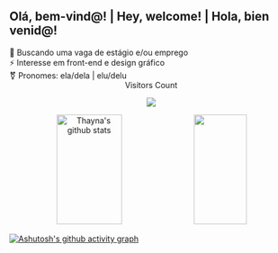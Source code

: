 ## Olá, bem-vind@! | Hey, welcome! | Hola, bien venid@! 

<div align="center">
  <div align="left">
 🚀 Buscando uma vaga de estágio e/ou emprego <br>
 ⚡ Interesse em front-end e design gráfico <br>
  ⚧️ Pronomes: ela/dela | elu/delu</div>

  <div align="center"> Visitors Count 
  <p align="center"><img align="center" src="https://profile-counter.glitch.me/{Po747o}/count.svg"/></p></div>
  </div>

<div align="center">  
  <img width="48%" height="195px" src="https://github-readme-stats.vercel.app/api?username=Po747o&show_icons=true&count_private=true&border_color=7572fd&title_color=fff828&icon_color=7572fd&text_color=c9d1d9&bg_color=0d1117" alt="Thayna's github stats"/> 
  <img width="43%" height="195px" src="https://github-readme-stats.vercel.app/api/top-langs/?username=Po747o&layout=compact&border_color=7572fd&title_color=fff828&text_color=c9d1d9&bg_color=0d1117"/>
</div>

[![Ashutosh's github activity graph](https://github-readme-activity-graph.vercel.app/graph?username=Po747o&bg_color=0d1117&color=c7cfd6&line=5b5ac4&point=fff828&area=true&hide_border=true)](https://github.com/ashutosh00710/github-readme-activity-graph)
